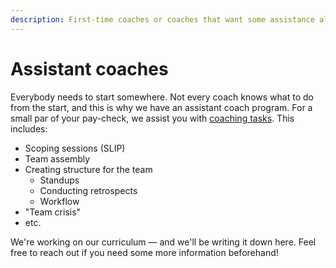 ```yaml
---
description: First-time coaches or coaches that want some assistance along the way!
---
```


# Assistant coaches

Everybody needs to start somewhere. Not every coach knows what to do from the start, and this is why we have an assistant coach program. For a small par of your pay-check, we assist you with [coaching tasks](the-job.md). This includes:

* Scoping sessions \(SLIP\)
* Team assembly
* Creating structure for the team
  * Standups
  * Conducting retrospects
  * Workflow
* "Team crisis"
* etc.

We're working on our curriculum — and we'll be writing it down here. Feel free to reach out if you need some more information beforehand!


